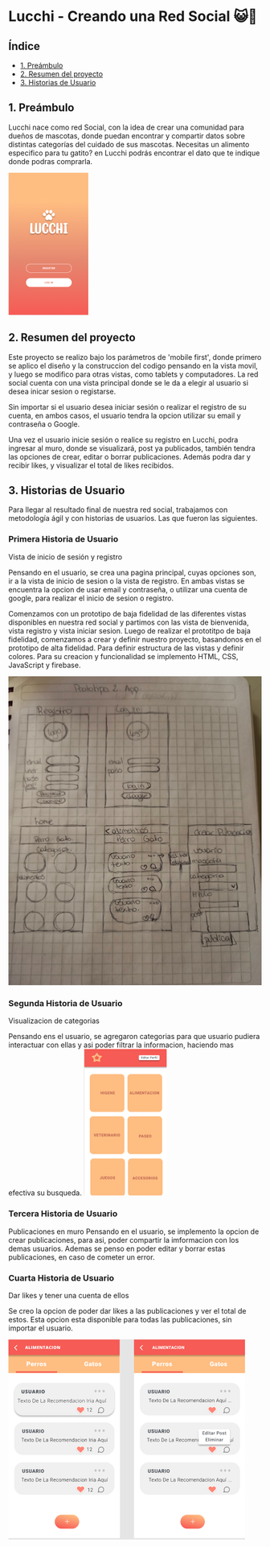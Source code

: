 # Lucchi - Creando una Red Social 😺🐶

## Índice

- [1. Preámbulo](#1-preámbulo)
- [2. Resumen del proyecto](#2-resumen-del-proyecto)
- [3. Historias de Usuario](#3-Historias-de-Usuario)

## 1. Preámbulo

Lucchi nace como red Social, con la idea de crear una comunidad para dueños de mascotas, donde puedan encontrar y compartir datos sobre distintas categorías del cuidado de sus mascotas.
Necesitas un alimento especifico para tu gatito? en Lucchi podrás encontrar el dato que te indique donde podras comprarla.

<img src="src/imgREADME/welcomeLucchi.png">

## 2. Resumen del proyecto

Este proyecto se realizo bajo los parámetros de 'mobile first', donde primero se aplico el diseño y la construccion del codigo pensando en la vista movil, y luego se modifico para otras vistas, como tablets y computadores.
La red social cuenta con una vista principal donde se le da a elegir al usuario si desea inicar sesion o registarse.

Sin importar si el usuario desea iniciar sesión o realizar el registro de su cuenta, en ambos casos, el usuario tendra la opcion utilizar su email y contraseña o Google.

Una vez el usuario inicie sesión o realice su registro en Lucchi, podra ingresar al muro, donde se visualizará, post ya publicados, también tendra las opciones de crear, editar o borrar publicaciones. Además podra dar y recibir likes, y visualizar el total de likes recibidos.

## 3. Historias de Usuario

Para llegar al resultado final de nuestra red social, trabajamos con metodología ágil y con historias de usuarios. Las que fueron las siguientes.

### Primera Historia de Usuario

Vista de inicio de sesión y registro

Pensando en el usuario, se crea una pagina principal, cuyas opciones son, ir a la vista de inicio de sesion o la vista de registro. En ambas vistas se encuentra la opcion de usar email y contraseña, o utilizar una cuenta de google, para realizar el inicio de sesion o registro.

Comenzamos con un prototipo de baja fidelidad de las diferentes vistas disponibles en nuestra red social y partimos con las vista de bienvenida, vista registro y vista iniciar sesion. Luego de realizar el prototitpo de baja fidelidad, comenzamos a crear y definir nuestro proyecto, basandonos en el prototipo de alta fidelidad. Para definir estructura de las vistas y definir colores. Para su creacion y funcionalidad se implemento HTML, CSS, JavaScript y firebase.

<img src="src/imgREADME/prototipoBaja.png">

### Segunda Historia de Usuario

Visualizacion de categorias

Pensando ens el usuario, se agregaron categorias para que usuario pudiera interactuar con ellas y asi poder filtrar la informacion, haciendo mas efectiva su busqueda.
<img src="src/imgREADME/categoriasLucchi.png">

### Tercera Historia de Usuario

Publicaciones en muro
Pensando en el usuario, se implemento la opcion de crear publicaciones, para asi, poder compartir la imformacion con los demas usuarios. Ademas se penso en poder editar y borrar estas publicaciones, en caso de cometer un error.

### Cuarta Historia de Usuario

Dar likes y tener una cuenta de ellos

Se creo la opcion de poder dar likes a las publicaciones y ver el total de estos. Esta opcion esta disponible para todas las publicaciones, sin importar el usuario.

<img src="src/imgREADME/publicacionPost.png">
